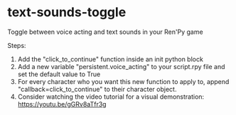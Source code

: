 # text-sounds-toggle
Toggle between voice acting and text sounds in your Ren'Py game

Steps:
1. Add the "click_to_continue" function inside an init python block
2. Add a new variable "persistent.voice_acting" to your script.rpy file and set the default value to True
3. For every character who you want this new function to apply to, append "callback=click_to_continue" to their character object.
4. Consider watching the video tutorial for a visual demonstration: https://youtu.be/gGRv8aTfr3g
